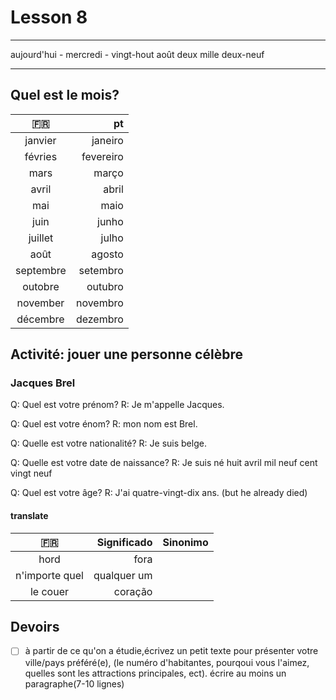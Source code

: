 # Lesson 8

_____________
aujourd'hui - mercredi - vingt-hout août deux mille  deux-neuf
________


## Quel est le mois?
:fr: | pt |
:-------: | ------:|
janvier |janeiro |
févries |fevereiro
mars|março|
avril | abril|
mai|maio
juin|junho
juillet|julho
août| agosto
septembre|setembro
outobre|outubro
november | novembro
décembre | dezembro

## Activité: jouer une personne célèbre

### Jacques Brel

Q: Quel est votre prénom?
R: Je m'appelle Jacques.

Q: Quel est votre énom?
R: mon nom est Brel.

Q: Quelle est votre nationalité?
R: Je suis belge.

Q: Quelle est votre date de naissance?
R: Je suis né huit avril mil neuf cent vingt neuf

Q: Quel est votre âge?
R: J'ai quatre-vingt-dix ans. (but he already died)

#### translate 
:fr: | Significado | Sinonimo
:-------: | ------: | ------:
hord    | fora | |
n'importe quel | qualquer um |
le couer  | coração |



## Devoirs
- [ ] à partir de ce qu'on a étudie,écrivez un petit texte pour présenter votre ville/pays préféré(e), (le numéro d'habitantes, pourqoui vous l'aimez, quelles sont les attractions principales, ect). écrire au moins un paragraphe(7-10 lignes) 
